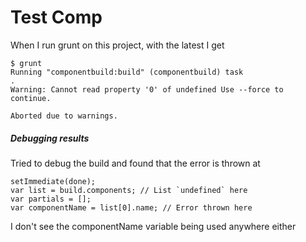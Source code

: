 # Test Comp
When I run grunt on this project, with the latest I get

    $ grunt
    Running "componentbuild:build" (componentbuild) task
    .
    Warning: Cannot read property '0' of undefined Use --force to continue.

    Aborted due to warnings.


##### Debugging results
Tried to debug the build and found that the error is thrown at

    setImmediate(done);
    var list = build.components; // List `undefined` here
    var partials = [];
    var componentName = list[0].name; // Error thrown here

I don't see the componentName variable being used anywhere either
